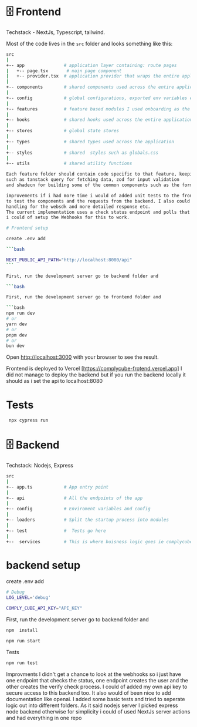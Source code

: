 # 🗄️ Frontend

Techstack - NextJs, Typescript, tailwind.

Most of the code lives in the `src` folder and looks something like this:

````sh
src
|
+-- app               # application layer containing: route pages
|   +-- page.tsx       # main page component
|   +-- provider.tsx  # application provider that wraps the entire application with different global providers
|
+-- components        # shared components used across the entire application
|
+-- config            # global configurations, exported env variables etc.
|
+-- features          # feature based modules I used onboarding as the main feature for this app
|
+-- hooks             # shared hooks used across the entire application
|
+-- stores            # global state stores
|
+-- types             # shared types used across the application
|
+-- styles            # shared  styles such as globals.css
|
+-- utils             # shared utility functions

Each feature folder should contain code specific to that feature, keeping things neatly separated. I used a few different libraries
such as tanstack query for fetching data, zod for input validation
and shadecn for building some of the common components such as the forms and input fields.

improvements if i had more time i would of added unit tests to the frontend (react testing libray),
to test the components and the requests from the backend. I also could of added better error
handling for the websdk and more detailed response etc.
The current implementation uses a check status endpoint and polls that until status complete as this was quick to setup. If had more time
i could of setup the Webhooks for this to work.

# Frontend setup

create .env add

```bash

NEXT_PUBLIC_API_PATH="http://localhost:8080/api"
```

First, run the development server go to backend folder and

```bash

First, run the development server go to frontend folder and

```bash
npm run dev
# or
yarn dev
# or
pnpm dev
# or
bun dev
````

Open [http://localhost:3000](http://localhost:3000) with your browser to see the result.

Frontend is deployed to Vercel [https://complycube-frotend.vercel.app]
I did not manage to deploy the backend but if you run the backend locally it should as i set the api to localhost:8080

# Tests

```sh
 npx cypress run

```

# 🗄️ Backend

Techstack: Nodejs, Express

```sh
src
|
+-- app.ts            # App entry point
|
+-- api               # All the endpoints of the app
|
+-- config            # Enviroment variables and config
|
+-- loaders           # Split the startup process into modules
|
+-- test              #  Tests go here
|
+--  services         # This is where buisness logic goes ie complycube services


```

# backend setup

create .env add

```bash
# Debug
LOG_LEVEL='debug'

COMPLY_CUBE_API_KEY="API_KEY"
```

First, run the development server go to backend folder and

```bash
npm  install

npm run start

```

Tests

```bash
npm run test

```

Improvments I didn't get a chance to look at the webhooks so i just have one endpoint that checks the status,
one endpoint creates the user and the other creates the verify check process.
I could of added my own api key to secure access to this backend too.
It also would of been nice to add documentation like openai. I added some basic tests and tried to seperate
logic out into different folders. As it said nodejs server
I picked express node backend otherwise for simplicity i could of used NextJs server actions and had everything in one repo
